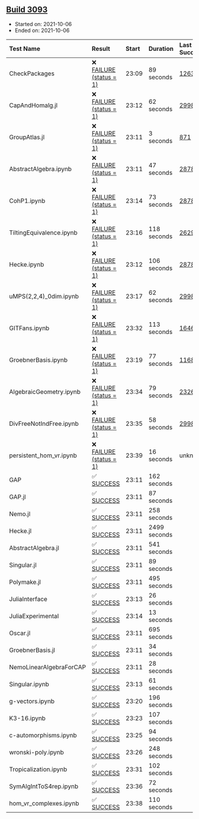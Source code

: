 ## [Build 3093](https://oscarci.mathematik.uni-kl.de/job/oscar-stable/3093/)

* Started on: 2021-10-06
* Ended on: 2021-10-06

| Test Name    | Result | Start | Duration | Last Success | First Failure |
|:-------------|:-------|:------|:---------|:-------------|:--------------|
| CheckPackages | ❌ [FAILURE (status = 1)](https://oscarci.mathematik.uni-kl.de/job/oscar-stable/3093/artifact/logs/build-3093/CheckPackages.log) | 23:09 | 89 seconds | [1263](https://oscarci.mathematik.uni-kl.de/job/oscar-stable/1263/) | [1264](https://oscarci.mathematik.uni-kl.de/job/oscar-stable/1264/) |
| CapAndHomalg.jl | ❌ [FAILURE (status = 1)](https://oscarci.mathematik.uni-kl.de/job/oscar-stable/3093/artifact/logs/build-3093/CapAndHomalg.jl.log) | 23:12 | 62 seconds | [2998](https://oscarci.mathematik.uni-kl.de/job/oscar-stable/2998/) | [2999](https://oscarci.mathematik.uni-kl.de/job/oscar-stable/2999/) |
| GroupAtlas.jl | ❌ [FAILURE (status = 1)](https://oscarci.mathematik.uni-kl.de/job/oscar-stable/3093/artifact/logs/build-3093/GroupAtlas.jl.log) | 23:11 | 3 seconds | [871](https://oscarci.mathematik.uni-kl.de/job/oscar-stable/871/) | [872](https://oscarci.mathematik.uni-kl.de/job/oscar-stable/872/) |
| AbstractAlgebra.ipynb | ❌ [FAILURE (status = 1)](https://oscarci.mathematik.uni-kl.de/job/oscar-stable/3093/artifact/logs/build-3093/AbstractAlgebra.ipynb.log) | 23:11 | 47 seconds | [2878](https://oscarci.mathematik.uni-kl.de/job/oscar-stable/2878/) | [2879](https://oscarci.mathematik.uni-kl.de/job/oscar-stable/2879/) |
| CohP1.ipynb | ❌ [FAILURE (status = 1)](https://oscarci.mathematik.uni-kl.de/job/oscar-stable/3093/artifact/logs/build-3093/CohP1.ipynb.log) | 23:14 | 73 seconds | [2878](https://oscarci.mathematik.uni-kl.de/job/oscar-stable/2878/) | [2879](https://oscarci.mathematik.uni-kl.de/job/oscar-stable/2879/) |
| TiltingEquivalence.ipynb | ❌ [FAILURE (status = 1)](https://oscarci.mathematik.uni-kl.de/job/oscar-stable/3093/artifact/logs/build-3093/TiltingEquivalence.ipynb.log) | 23:16 | 118 seconds | [2629](https://oscarci.mathematik.uni-kl.de/job/oscar-stable/2629/) | [2630](https://oscarci.mathematik.uni-kl.de/job/oscar-stable/2630/) |
| Hecke.ipynb | ❌ [FAILURE (status = 1)](https://oscarci.mathematik.uni-kl.de/job/oscar-stable/3093/artifact/logs/build-3093/Hecke.ipynb.log) | 23:12 | 106 seconds | [2878](https://oscarci.mathematik.uni-kl.de/job/oscar-stable/2878/) | [2879](https://oscarci.mathematik.uni-kl.de/job/oscar-stable/2879/) |
| uMPS(2,2,4)_0dim.ipynb | ❌ [FAILURE (status = 1)](https://oscarci.mathematik.uni-kl.de/job/oscar-stable/3093/artifact/logs/build-3093/uMPS-2-2-4-_0dim.ipynb.log) | 23:17 | 62 seconds | [2998](https://oscarci.mathematik.uni-kl.de/job/oscar-stable/2998/) | [2999](https://oscarci.mathematik.uni-kl.de/job/oscar-stable/2999/) |
| GITFans.ipynb | ❌ [FAILURE (status = 1)](https://oscarci.mathematik.uni-kl.de/job/oscar-stable/3093/artifact/logs/build-3093/GITFans.ipynb.log) | 23:32 | 113 seconds | [1646](https://oscarci.mathematik.uni-kl.de/job/oscar-stable/1646/) | [1647](https://oscarci.mathematik.uni-kl.de/job/oscar-stable/1647/) |
| GroebnerBasis.ipynb | ❌ [FAILURE (status = 1)](https://oscarci.mathematik.uni-kl.de/job/oscar-stable/3093/artifact/logs/build-3093/GroebnerBasis.ipynb.log) | 23:19 | 77 seconds | [1168](https://oscarci.mathematik.uni-kl.de/job/oscar-stable/1168/) | [1169](https://oscarci.mathematik.uni-kl.de/job/oscar-stable/1169/) |
| AlgebraicGeometry.ipynb | ❌ [FAILURE (status = 1)](https://oscarci.mathematik.uni-kl.de/job/oscar-stable/3093/artifact/logs/build-3093/AlgebraicGeometry.ipynb.log) | 23:34 | 79 seconds | [2326](https://oscarci.mathematik.uni-kl.de/job/oscar-stable/2326/) | [2327](https://oscarci.mathematik.uni-kl.de/job/oscar-stable/2327/) |
| DivFreeNotIndFree.ipynb | ❌ [FAILURE (status = 1)](https://oscarci.mathematik.uni-kl.de/job/oscar-stable/3093/artifact/logs/build-3093/DivFreeNotIndFree.ipynb.log) | 23:35 | 58 seconds | [2998](https://oscarci.mathematik.uni-kl.de/job/oscar-stable/2998/) | [2999](https://oscarci.mathematik.uni-kl.de/job/oscar-stable/2999/) |
| persistent_hom_vr.ipynb | ❌ [FAILURE (status = 1)](https://oscarci.mathematik.uni-kl.de/job/oscar-stable/3093/artifact/logs/build-3093/persistent_hom_vr.ipynb.log) | 23:39 | 16 seconds | unknown | unknown |
| GAP | ✅ [SUCCESS](https://oscarci.mathematik.uni-kl.de/job/oscar-stable/3093/artifact/logs/build-3093/GAP.log) | 23:11 | 162 seconds |  |  |
| GAP.jl | ✅ [SUCCESS](https://oscarci.mathematik.uni-kl.de/job/oscar-stable/3093/artifact/logs/build-3093/GAP.jl.log) | 23:11 | 87 seconds |  |  |
| Nemo.jl | ✅ [SUCCESS](https://oscarci.mathematik.uni-kl.de/job/oscar-stable/3093/artifact/logs/build-3093/Nemo.jl.log) | 23:11 | 258 seconds |  |  |
| Hecke.jl | ✅ [SUCCESS](https://oscarci.mathematik.uni-kl.de/job/oscar-stable/3093/artifact/logs/build-3093/Hecke.jl.log) | 23:11 | 2499 seconds |  |  |
| AbstractAlgebra.jl | ✅ [SUCCESS](https://oscarci.mathematik.uni-kl.de/job/oscar-stable/3093/artifact/logs/build-3093/AbstractAlgebra.jl.log) | 23:11 | 541 seconds |  |  |
| Singular.jl | ✅ [SUCCESS](https://oscarci.mathematik.uni-kl.de/job/oscar-stable/3093/artifact/logs/build-3093/Singular.jl.log) | 23:11 | 89 seconds |  |  |
| Polymake.jl | ✅ [SUCCESS](https://oscarci.mathematik.uni-kl.de/job/oscar-stable/3093/artifact/logs/build-3093/Polymake.jl.log) | 23:11 | 495 seconds |  |  |
| JuliaInterface | ✅ [SUCCESS](https://oscarci.mathematik.uni-kl.de/job/oscar-stable/3093/artifact/logs/build-3093/JuliaInterface.log) | 23:13 | 26 seconds |  |  |
| JuliaExperimental | ✅ [SUCCESS](https://oscarci.mathematik.uni-kl.de/job/oscar-stable/3093/artifact/logs/build-3093/JuliaExperimental.log) | 23:14 | 13 seconds |  |  |
| Oscar.jl | ✅ [SUCCESS](https://oscarci.mathematik.uni-kl.de/job/oscar-stable/3093/artifact/logs/build-3093/Oscar.jl.log) | 23:11 | 695 seconds |  |  |
| GroebnerBasis.jl | ✅ [SUCCESS](https://oscarci.mathematik.uni-kl.de/job/oscar-stable/3093/artifact/logs/build-3093/GroebnerBasis.jl.log) | 23:11 | 34 seconds |  |  |
| NemoLinearAlgebraForCAP | ✅ [SUCCESS](https://oscarci.mathematik.uni-kl.de/job/oscar-stable/3093/artifact/logs/build-3093/NemoLinearAlgebraForCAP.log) | 23:11 | 28 seconds |  |  |
| Singular.ipynb | ✅ [SUCCESS](https://oscarci.mathematik.uni-kl.de/job/oscar-stable/3093/artifact/logs/build-3093/Singular.ipynb.log) | 23:13 | 61 seconds |  |  |
| g-vectors.ipynb | ✅ [SUCCESS](https://oscarci.mathematik.uni-kl.de/job/oscar-stable/3093/artifact/logs/build-3093/g-vectors.ipynb.log) | 23:20 | 196 seconds |  |  |
| K3-16.ipynb | ✅ [SUCCESS](https://oscarci.mathematik.uni-kl.de/job/oscar-stable/3093/artifact/logs/build-3093/K3-16.ipynb.log) | 23:23 | 107 seconds |  |  |
| c-automorphisms.ipynb | ✅ [SUCCESS](https://oscarci.mathematik.uni-kl.de/job/oscar-stable/3093/artifact/logs/build-3093/c-automorphisms.ipynb.log) | 23:25 | 94 seconds |  |  |
| wronski-poly.ipynb | ✅ [SUCCESS](https://oscarci.mathematik.uni-kl.de/job/oscar-stable/3093/artifact/logs/build-3093/wronski-poly.ipynb.log) | 23:26 | 248 seconds |  |  |
| Tropicalization.ipynb | ✅ [SUCCESS](https://oscarci.mathematik.uni-kl.de/job/oscar-stable/3093/artifact/logs/build-3093/Tropicalization.ipynb.log) | 23:31 | 102 seconds |  |  |
| SymAlgIntToS4rep.ipynb | ✅ [SUCCESS](https://oscarci.mathematik.uni-kl.de/job/oscar-stable/3093/artifact/logs/build-3093/SymAlgIntToS4rep.ipynb.log) | 23:36 | 72 seconds |  |  |
| hom_vr_complexes.ipynb | ✅ [SUCCESS](https://oscarci.mathematik.uni-kl.de/job/oscar-stable/3093/artifact/logs/build-3093/hom_vr_complexes.ipynb.log) | 23:38 | 110 seconds |  |  |
